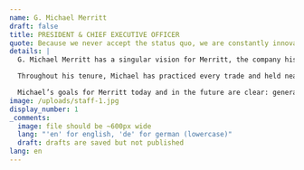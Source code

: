 ```yaml
---
name: G. Michael Merritt
draft: false
title: PRESIDENT & CHIEF EXECUTIVE OFFICER
quote: Because we never accept the status quo, we are constantly innovating, identifying new ways to meet old challenges. We have never been afraid of going against the grain in pursuit of perfection.
details: |
  G. Michael Merritt has a singular vision for Merritt, the company his father, George A. Merritt, founded in 1967: to be the best, most forward thinking and in-demand provider of ultra-high-end architectural millwork and joinery for residential estates and super yachts. Through his strategic leadership and a collaborative executive team, Merritt has become one of the world’s leading luxury interior solutions firms.

  Throughout his tenure, Michael has practiced every trade and held nearly every key position in the company from cabinetry to operations. Today Michael provides strategic and practical support of Merritt’s many teams, departments and divisions, while focusing on human capital, team results, mentoring and ensuring controlled company growth.

  Michael’s goals for Merritt today and in the future are clear: generate flawless results for our clients, mentor and motivate our company team and provide security and future opportunities to our employees, vendors, consultants and friends.
image: /uploads/staff-1.jpg
display_number: 1
_comments:
  image: file should be ~600px wide
  lang: "'en' for english, 'de' for german (lowercase)"
  draft: drafts are saved but not published
lang: en
---
```


